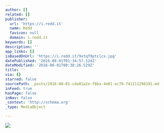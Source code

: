 ```yaml
---
author: []
related: []
publisher:
  url: 'https://i.redd.it'
  name: Redd
  favicon: null
  domain: i.redd.it
keywords: []
description: ''
app_links: []
isBasedOnUrl: 'https://i.redd.it/9xtqf9ptclcx.jpg'
datePublished: '2016-08-01T01:34:57.124Z'
dateModified: '2016-08-01T00:38:26.529Z'
title: ''
via: {}
starred: false
sourcePath: _posts/2016-08-01-cda81a2e-f8ba-4e01-ac70-741111298191.md
inFeed: true
hasPage: false
inNav: false
_context: 'http://schema.org'
_type: MediaObject

---
```

<article style=""><img src="https://i.redd.it/9xtqf9ptclcx.jpg" /></article>